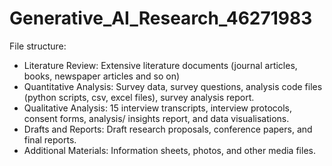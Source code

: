 # Generative_AI_Research_46271983
File structure:
- Literature Review: Extensive literature documents (journal articles, books, newspaper articles and so on) 
- Quantitative Analysis: Survey data, survey questions, analysis code files (python scripts, csv, excel files), survey analysis report. 
- Qualitative Analysis: 15 interview transcripts, interview protocols, consent forms, analysis/ insights report, and data visualisations. 
- Drafts and Reports: Draft research proposals, conference papers, and final reports. 
- Additional Materials: Information sheets, photos, and other media files. 
